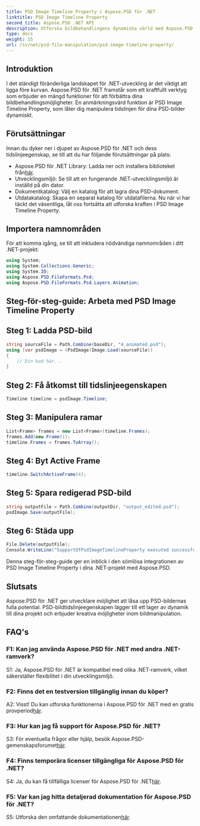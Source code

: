 ```yaml
---
title: PSD Image Timeline Property i Aspose.PSD för .NET
linktitle: PSD Image Timeline Property
second_title: Aspose.PSD .NET API
description: Utforska bildbehandlingens dynamiska värld med Aspose.PSD för .NET. Manipulera PSD-tidslinjer utan ansträngning. Ladda ner biblioteket nu!
type: docs
weight: 15
url: /sv/net/psd-file-manipulation/psd-image-timeline-property/
---
```

## Introduktion
I det ständigt föränderliga landskapet för .NET-utveckling är det viktigt att ligga före kurvan. Aspose.PSD för .NET framstår som ett kraftfullt verktyg som erbjuder en mängd funktioner för att förbättra dina bildbehandlingsmöjligheter. En anmärkningsvärd funktion är PSD Image Timeline Property, som låter dig manipulera tidslinjen för dina PSD-bilder dynamiskt.
## Förutsättningar
Innan du dyker ner i djupet av Aspose.PSD för .NET och dess tidslinjeegenskap, se till att du har följande förutsättningar på plats:
-  Aspose.PSD för .NET Library: Ladda ner och installera biblioteket från[här](https://releases.aspose.com/psd/net/).
- Utvecklingsmiljö: Se till att en fungerande .NET-utvecklingsmiljö är inställd på din dator.
- Dokumentkatalog: Välj en katalog för att lagra dina PSD-dokument.
- Utdatakatalog: Skapa en separat katalog för utdatafilerna.
Nu när vi har täckt det väsentliga, låt oss fortsätta att utforska kraften i PSD Image Timeline Property.
## Importera namnområden
För att komma igång, se till att inkludera nödvändiga namnområden i ditt .NET-projekt:
```csharp
using System;
using System.Collections.Generic;
using System.IO;
using Aspose.PSD.FileFormats.Psd;
using Aspose.PSD.FileFormats.Psd.Layers.Animation;
```
## Steg-för-steg-guide: Arbeta med PSD Image Timeline Property

## Steg 1: Ladda PSD-bild
```csharp
string sourceFile = Path.Combine(baseDir, "4_animated.psd");
using (var psdImage = (PsdImage)Image.Load(sourceFile))
{
    // Din kod här...
}
```
## Steg 2: Få åtkomst till tidslinjeegenskapen
```csharp
Timeline timeline = psdImage.Timeline;
```
## Steg 3: Manipulera ramar
```csharp
List<Frame> frames = new List<Frame>(timeline.Frames);
frames.Add(new Frame());
timeline.Frames = frames.ToArray();
```
## Steg 4: Byt Active Frame
```csharp
timeline.SwitchActiveFrame(4);
```
## Steg 5: Spara redigerad PSD-bild
```csharp
string outputFile = Path.Combine(outputDir, "output_edited.psd");
psdImage.Save(outputFile);
```
## Steg 6: Städa upp
```csharp
File.Delete(outputFile);
Console.WriteLine("SupportOfPsdImageTimelineProperty executed successfully");
```
Denna steg-för-steg-guide ger en inblick i den sömlösa integrationen av PSD Image Timeline Property i dina .NET-projekt med Aspose.PSD.
## Slutsats

Aspose.PSD för .NET ger utvecklare möjlighet att låsa upp PSD-bildernas fulla potential. PSD-bildtidslinjeegenskapen lägger till ett lager av dynamik till dina projekt och erbjuder kreativa möjligheter inom bildmanipulation.

## FAQ's

### F1: Kan jag använda Aspose.PSD för .NET med andra .NET-ramverk?

S1: Ja, Aspose.PSD för .NET är kompatibel med olika .NET-ramverk, vilket säkerställer flexibilitet i din utvecklingsmiljö.

### F2: Finns det en testversion tillgänglig innan du köper?

 A2: Visst! Du kan utforska funktionerna i Aspose.PSD för .NET med en gratis provperiod[här](https://releases.aspose.com/).

### F3: Hur kan jag få support för Aspose.PSD för .NET?

 S3: För eventuella frågor eller hjälp, besök Aspose.PSD-gemenskapsforumet[här](https://forum.aspose.com/c/psd/34).

### F4: Finns temporära licenser tillgängliga för Aspose.PSD för .NET?

 S4: Ja, du kan få tillfälliga licenser för Aspose.PSD för .NET[här](https://purchase.aspose.com/temporary-license/).

### F5: Var kan jag hitta detaljerad dokumentation för Aspose.PSD för .NET?

 S5: Utforska den omfattande dokumentationen[här](https://reference.aspose.com/psd/net/).